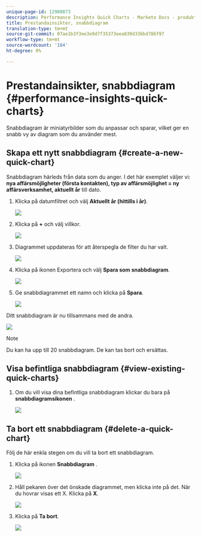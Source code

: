 ```yaml
---
unique-page-id: 12980873
description: Performance Insights Quick Charts - Marketo Docs - produktdokumentation
title: Prestandainsikter, snabbdiagram
translation-type: tm+mt
source-git-commit: 07ae1b3f3ee3e9d7f35373eea039d336bd786f97
workflow-type: tm+mt
source-wordcount: '184'
ht-degree: 0%

---
```



# Prestandainsikter, snabbdiagram {#performance-insights-quick-charts}

Snabbdiagram är miniatyrbilder som du anpassar och sparar, vilket ger en snabb vy av diagram som du använder mest.

## Skapa ett nytt snabbdiagram {#create-a-new-quick-chart}

Snabbdiagram härleds från data som du anger. I det här exemplet väljer vi: **nya affärsmöjligheter (första kontakten), typ av affärsmöjlighet = ny affärsverksamhet, aktuellt år** till dato.

1. Klicka på datumfiltret och välj **Aktuellt år (hittills i år)**.

   ![](assets/1-2.png)

1. Klicka på **+** och välj villkor.

   ![](assets/2-2.png)

1. Diagrammet uppdateras för att återspegla de filter du har valt.

   ![](assets/3-3.png)

1. Klicka på ikonen Exportera och välj **Spara som snabbdiagram**.

   ![](assets/4-2.png)

1. Ge snabbdiagrammet ett namn och klicka på **Spara**.

   ![](assets/5-3.png)

Ditt snabbdiagram är nu tillsammans med de andra.

![](assets/6-3.png)

>[!NOTE]
>
>Du kan ha upp till 20 snabbdiagram. De kan tas bort och ersättas.

## Visa befintliga snabbdiagram {#view-existing-quick-charts}

1. Om du vill visa dina befintliga snabbdiagram klickar du bara på **snabbdiagramsikonen** .

   ![](assets/7-1.png)

## Ta bort ett snabbdiagram {#delete-a-quick-chart}

Följ de här enkla stegen om du vill ta bort ett snabbdiagram.

1. Klicka på ikonen **Snabbdiagram** .

   ![](assets/8-1.png)

1. Håll pekaren över det önskade diagrammet, men klicka inte på det. När du hovrar visas ett X. Klicka på **X**.

   ![](assets/9-2.png)

1. Klicka på **Ta bort**.

   ![](assets/10-1.png)

